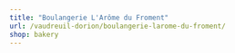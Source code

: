 ```yaml
---
title: "Boulangerie L'Arôme du Froment"
url: /vaudreuil-dorion/boulangerie-larome-du-froment/
shop: bakery
---
```

